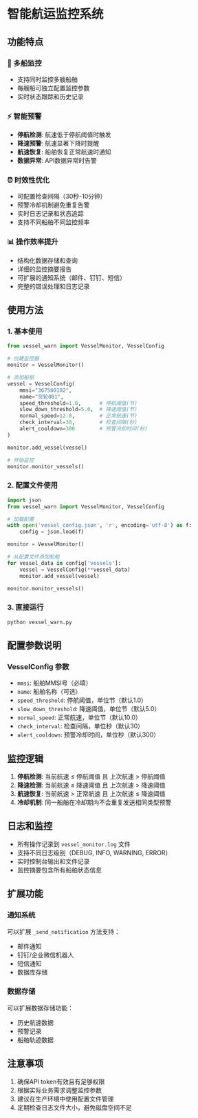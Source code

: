 # 智能航运监控系统

## 功能特点

### 🚢 多船监控
- 支持同时监控多艘船舶
- 每艘船可独立配置监控参数
- 实时状态跟踪和历史记录

### ⚡ 智能预警
- **停航检测**: 航速低于停航阈值时触发
- **降速预警**: 航速显著下降时提醒
- **航速恢复**: 船舶恢复正常航速时通知
- **数据异常**: API数据异常时告警

### ⏰ 时效性优化
- 可配置检查间隔（30秒-10分钟）
- 预警冷却机制避免重复告警
- 实时日志记录和状态追踪
- 支持不同船舶不同监控频率

### 📊 操作效率提升
- 结构化数据存储和查询
- 详细的监控摘要报告
- 可扩展的通知系统（邮件、钉钉、短信）
- 完整的错误处理和日志记录

## 使用方法

### 1. 基本使用
```python
from vessel_warn import VesselMonitor, VesselConfig

# 创建监控器
monitor = VesselMonitor()

# 添加船舶
vessel = VesselConfig(
    mmsi="367560102",
    name="货轮001",
    speed_threshold=1.0,      # 停航阈值(节)
    slow_down_threshold=5.0,  # 降速阈值(节)
    normal_speed=12.0,        # 正常航速(节)
    check_interval=30,        # 检查间隔(秒)
    alert_cooldown=300        # 预警冷却时间(秒)
)

monitor.add_vessel(vessel)

# 开始监控
monitor.monitor_vessels()
```

### 2. 配置文件使用
```python
import json
from vessel_warn import VesselMonitor, VesselConfig

# 加载配置
with open('vessel_config.json', 'r', encoding='utf-8') as f:
    config = json.load(f)

monitor = VesselMonitor()

# 从配置文件添加船舶
for vessel_data in config['vessels']:
    vessel = VesselConfig(**vessel_data)
    monitor.add_vessel(vessel)

monitor.monitor_vessels()
```

### 3. 直接运行
```bash
python vessel_warn.py
```

## 配置参数说明

### VesselConfig 参数
- `mmsi`: 船舶MMSI号（必填）
- `name`: 船舶名称（可选）
- `speed_threshold`: 停航阈值，单位节（默认1.0）
- `slow_down_threshold`: 降速阈值，单位节（默认5.0）
- `normal_speed`: 正常航速，单位节（默认10.0）
- `check_interval`: 检查间隔，单位秒（默认30）
- `alert_cooldown`: 预警冷却时间，单位秒（默认300）

## 监控逻辑

1. **停航检测**: 当前航速 ≤ 停航阈值 且 上次航速 > 停航阈值
2. **降速检测**: 当前航速 ≤ 降速阈值 且 上次航速 > 降速阈值
3. **航速恢复**: 当前航速 > 正常航速 且 上次航速 ≤ 降速阈值
4. **冷却机制**: 同一船舶在冷却期内不会重复发送相同类型预警

## 日志和监控

- 所有操作记录到 `vessel_monitor.log` 文件
- 支持不同日志级别（DEBUG, INFO, WARNING, ERROR）
- 实时控制台输出和文件记录
- 监控摘要包含所有船舶状态信息

## 扩展功能

### 通知系统
可以扩展 `_send_notification` 方法支持：
- 邮件通知
- 钉钉/企业微信机器人
- 短信通知
- 数据库存储

### 数据存储
可以扩展数据存储功能：
- 历史航速数据
- 预警记录
- 船舶轨迹数据

## 注意事项

1. 确保API token有效且有足够权限
2. 根据实际业务需求调整监控参数
3. 建议在生产环境中使用配置文件管理
4. 定期检查日志文件大小，避免磁盘空间不足
